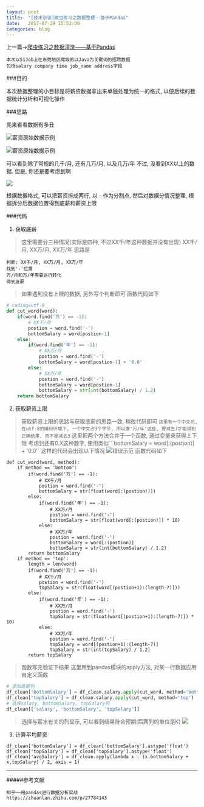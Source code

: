 ```yaml
---
layout: post
title:  "[技术杂谈]爬虫练习之数据整理——基于Pandas"
date:   2017-07-29 15:52:00
categories: blog
---
```


上一篇->[爬虫练习之数据清洗——基于Pandas](http://www.jianshu.com/p/8df7c0a7644c)

```
本次以51Job上在东莞地区爬取的以Java为关键词的招聘数据
包括salary company time job_name address字段
```

###目的

本次数据整理的小目标是将薪资数据拿出来单独处理为统一的格式, 以便后续的数据统计分析和可视化操作

###思路

先来看看数据有多丑

![薪资原始数据示例](http://upload-images.jianshu.io/upload_images/5530017-ce241091deb0f21b.png?imageMogr2/auto-orient/strip%7CimageView2/2/w/1240)


![薪资原始数据示例](http://upload-images.jianshu.io/upload_images/5530017-8af85706ba0511cb.png?imageMogr2/auto-orient/strip%7CimageView2/2/w/1240)

可以看到除了常规的几千/月, 还有几万/月, 以及几万/年
不过, 没看到XX以上的数据. 但是, 你还是要考虑到啊

![](http://upload-images.jianshu.io/upload_images/5530017-d17487a7315947b3.png?imageMogr2/auto-orient/strip%7CimageView2/2/w/1240)

根据数据格式, 可以把薪资拆成两行, 以 - 作为分割点, 然后对数据分情况整理, 根据拆分后数据位置得到底薪和薪资上限

###代码

1. 获取底薪
>这里需要分三种情况(实际是四种, 不过XX千/年这种数据并没有出现)
XX千/月, XX万/月, XX万/年
思路是
```
判断: XX千/月, XX万/月, XX万/年
找到'-'位置
万/月和万/年需要进行转化
得到底薪
```
>如果遇到没有上限的数据, 另外写个判断即可
函数代码如下
```python
# coding=utf-8
def cut_word(word):
    if(word.find('万') == -1):
        # XX千/月
        postion = word.find('-')
        bottomSalary = word[postion-1]
    else:
        if(word.find('年') == -1):
            # XX万/月
            postion = word.find('-')
            bottomSalary = word[postion-1] + '0.0'      
        else:
            # XX万/年
            postion = word.find('-')
            bottomSalary = word[postion-1]
            bottomSalary = str(int(bottomSalary) / 1.2)
    return bottomSalary
```

2. 获取薪资上限
>获取薪资上限的思路与获取底薪的思路一致, 稍改代码即可
```这里有一个中文坑, 在utf-8的编码环境下, 一个中文占3个字节, 所以像'万/年'这些, 要减去7才能得到正确结果, 而不是减去3```
这里把两个方法合并于一个函数, 通过变量来获得上下限
考虑到还有0.X这种数字, 使用类似```bottomSalary = word[:(postion)] + '0.0'``这样的代码会出现以下情况
![错误示范](http://upload-images.jianshu.io/upload_images/5530017-143b8bd36e4b5c1b.png?imageMogr2/auto-orient/strip%7CimageView2/2/w/1240)
函数代码如下
```
def cut_word(word, method):
    if method == 'bottom':
        if(word.find('万') == -1):
            # XX千/月
            postion = word.find('-')
            bottomSalary = str(float(word[:(postion)]))
        else:
            if(word.find('年') == -1):
                # XX万/月
                postion = word.find('-')
                bottomSalary = str(float(word[:(postion)]) * 10)         
            else:
                # XX万/年
                postion = word.find('-')
                bottomSalary = word[:(postion)]
                bottomSalary = str(int(bottomSalary) / 1.2)
        return bottomSalary
    if method == 'top':
        length = len(word)
        if(word.find('万') == -1):
            # XX千/月
            postion = word.find('-')
            topSalary = str(float(word[(postion+1):(length-7)]))
        else:
            if(word.find('年') == -1):
                # XX万/月
                postion = word.find('-')
                topSalary = str(float(word[(postion+1):(length-7)]) * 10)         
            else:
                # XX万/年
                postion = word.find('-')
                topSalary = word[(postion+1):(length-7)]
                topSalary = str(int(topSalary) / 1.2)
        return topSalary
```
>函数写完验证下结果
这里用到pandas模块的apply方法, 对某一行数据应用自定义函数
```python
# 添加底薪列
df_clean['bottomSalary'] = df_clean.salary.apply(cut_word, method='bottom')
df_clean['topSalary'] = df_clean.salary.apply(cut_word, method='top')
# 选择salary, bottomSalary, topSalary列
df_clean[['salary', 'bottomSalary', 'topSalary']] 
```
>选择与薪水有关的列显示, 可以看到结果符合预期(后两列的单位是K)
![](http://upload-images.jianshu.io/upload_images/5530017-d7642b4c421b1c1c.png?imageMogr2/auto-orient/strip%7CimageView2/2/w/1240)

3. 计算平均薪资
```
df_clean['bottomSalary'] = df_clean['bottomSalary'].astype('float')
df_clean['topSalary'] = df_clean['topSalary'].astype('float')
df_clean['avgSalary'] = df_clean.apply(lambda x : (x.bottomSalary + x.topSalary) / 2, axis = 1)
```

----------------------

#####参考文献
```
知乎——用pandas进行数据分析实战
https://zhuanlan.zhihu.com/p/27784143
```